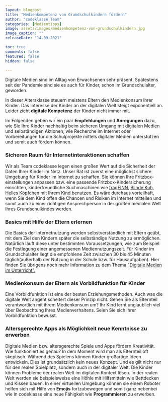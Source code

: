 ```yaml
---
layout: blogpost
title: "Medienkompetenz von Grundschulkindern fördern"
author: "codeklasse Team"
categories: [Medientipps]
image: assets/images/medienkompetenz-von-grundschulkindern.jpg
image_caption: ""
releaseDate: "14.09.2021"

toc: true
comments: false
featured: false
hidden: false

---
```


Digitale Medien sind im Alltag von Erwachsenen sehr präsent. 
Spätestens seit der Pandemie sind sie es auch für Kinder, schon im Grundschulalter, geworden.
<!--more-->

In dieser Altersklasse steuern meistens Eltern den Medienkonsum ihrer Kinder. 
Das Interesse der Kinder an der digitalen Welt steigt exponentiell an.
Leider zieht **digitale Kompetenz** der Kinder nicht immer mit. 

Im Folgenden geben wir ein paar **Empfehlungen** und **Anregungen** dazu, wie Sie Ihre Kinder nachhaltig beim sicheren Umgang mit digitalen Medien und selbständigen Aktionen, wie Recherche im Internet oder Vorbereitungen für die Schulprojekte mittels digitaler Medien unterstützen und somit auch fördern können. 

### Sicheren Raum für Internetinteraktionen schaffen ###

Wir als Team codeklasse legen einen großen Wert auf die Sicherheit der Daten Ihrer Kinder im Netz.
Unser Rat ist zuerst eine möglichst sichere Umgebung für Kinder im Internet zu schaffen.
Sie können Ihre Fritzbox-einstellungen anpassen bzw. eine passende Fritzbox-Kindersicherung  einrichten, kinderfreundliche Suchmaschinen wie  <a href="https://www.fragfinn.de/" target="_blank">fragFINN</a>, <a href="https://www.blinde-kuh.de/index.html" target="_blank">Blinde Kuh</a>, <a href="https://www.helles-koepfchen.de/" target="_blank">Helles Köpfchen</a> mit Ihrem Kind benutzen.
Es wäre durchaus vorteilhaft, wenn Sie dem Kind offen die Chancen und Risiken im Internet mitteilen und somit auch zu einer richtigen Ansprechperson in der großen medialen Welt Ihres Grundschulkindes werden. 

### Basics mit Hilfe der Eltern erlernen ###

Die Basics der Internetnutzung werden selbstverständlich mit Eltern geübt, mit dem Ziel den Kindern später die selbständige Nutzung zu ermöglichen.
Natürlich läuft diese unter bestimmten Voraussetzungen, wie zum Beispiel die Festlegung einer angemessenen Mediennutzungszeit.
Für Kinder im Grundschulalter liegt die empfohlene Zeit zwischen 30 bis 45 Minuten täglich(außerhalb der Nutzung in der Schule bzw. für Hausaufgaben).
Hier finden Sie übrigens noch mehr Information zu dem Thema <a href="https://codeklasse.de/blog/digitale-medien-im-unterricht/" target="_blank">"Digitale Medien im Unterricht".</a>

### Medienkonsum der Eltern als Vorbildfunktion für Kinder ###

Eine Vorbildfunktion ist eine der besten Erziehungsmethoden.
Auch was die digitale Welt angeht scheitert dieser Prinzip nicht.
Gehen Sie als Elternteil verantwortlich mit ihrem Medienkonsum um?
Ihr Kind lernt unglaublich viel über Beobachtung Ihres Medienverhaltens.
Seien Sie sich ihrer Vorbildfunktion bewusst. 

### Altersgerechte Apps als Möglichkeit neue Kenntnisse zu erwerben ###

Digitale Medien bzw. altersgerechte Spiele und Apps fördern Kreativität. Wie funktioniert es genau?
In dem Moment wird man als Elternteil oft skeptisch.
Während des Spielens können Kinder großartige Ideen entwickeln.
Dies ist grundsätzlich kein neues Konzept.
Und es gilt nicht nur für den realen Spielplatz, sondern auch in der digitaler Welt.
Die Kinder können Probleme der realen Welt im digitalen Kontext lösen.
In der realen Welt werden sie beispielsweise eine Höhle mit Hilfsmitteln wie Bettdecken und Kissen bauen.
In einer virtuellen Umgebung können sie einem Roboter helfen sich mit Hilfe von **Emojis** fortzubewegen und somit ganz nebenbei wie in codeklasse eine neue Fähigkeit wie **Programmieren** zu erwerben. 

